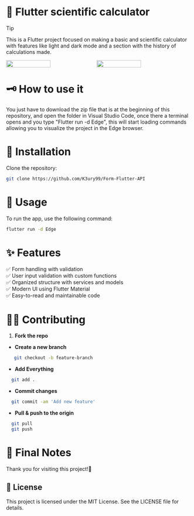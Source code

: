 # 🚀 Flutter scientific calculator
> [!TIP]  
> This is a Flutter project focused on making a basic and scientific calculator with features like light and dark mode and a section with the history of calculations made.
<div style="display: flex;">
  <img src="" width="49%"></img>   
  <img src="" width="49%"></img> 
</div>

# 🗝 How to use it  
You just have to download the zip file that is at the beginning of this repository, and open the folder in Visual Studio Code, once there a terminal opens and you type "Flutter run -d Edge", this will start loading commands allowing you to visualize the project in the Edge browser.

# 🎈 Installation  
Clone the repository:  
   ```bash  
   git clone https://github.com/K3ury99/Form-Flutter-API
   ```
# 🎯 Usage
To run the app, use the following command:
```bash
flutter run -d Edge
```

# ✨ Features
✅ Form handling with validation  
✅ User input validation with custom functions  
✅ Organized structure with services and models  
✅ Modern UI using Flutter Material  
✅ Easy-to-read and maintainable code  

# 🐱‍👤 Contributing
1. **Fork the repo**
- **Create a new branch**
   
```bash
   git checkout -b feature-branch
```
- **Add Everything**
```bash
  git add .
```
- **Commit changes**
```bash
  git commit -am 'Add new feature'
```
- **Pull & push to the origin**
```bash
  git pull
  git push
```

# 🌠 Final Notes
Thank you for visiting this project!🌌

## 📔 License
This project is licensed under the MIT License. See the LICENSE file for details.


